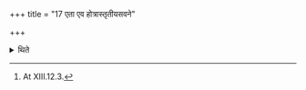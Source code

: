 +++
title = "17 एता एव होत्रास्तृतीयसवने"

+++

<details><summary>थिते</summary>

17. The same (six Hotrakas) should be there at the third pressing[^1] (also).  

[^1]: At XIII.12.3.  
</details>
